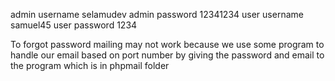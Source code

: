 


admin username  selamudev
admin password  12341234
user username samuel45
user password 1234



To forgot password mailing may not work because we use  some program to handle 
our email based on port number  by giving the password and email to the program which is 
in phpmail folder

